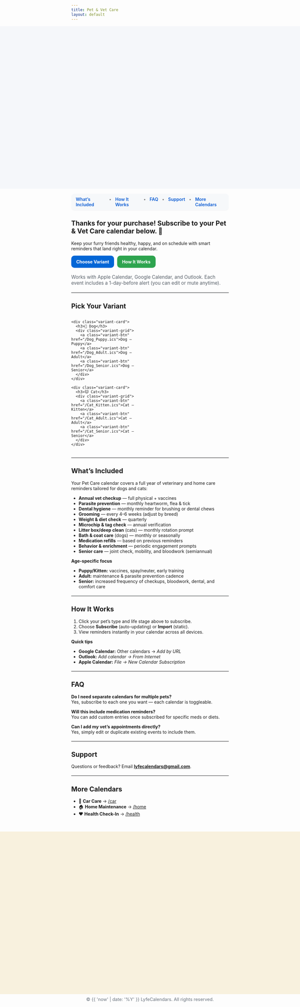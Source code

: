 ```yaml
---
title: Pet & Vet Care
layout: default
---
```


<style>
/* Hide Cayman header */
.page-header { display:none !important; }

/* HERO (same as Car/Home/Health) */
.hero-bleed{
  width: 100vw;
  height: clamp(220px, 38vh, 520px);
  position: relative;
  left: 50%;
  margin-left: -50vw;
  margin-right: -50vw;
  background-image: url('{{ "/purchase-hero.png?v=310" | relative_url }}');
  background-repeat: no-repeat;
  background-position: center top;
  background-size: contain;
  background-color: #f5f7fa;
  max-width: none !important;
}

/* FOOTER hero */
.footer-bleed{
  width: 100vw;
  height: clamp(220px, 38vh, 520px);
  position: relative;
  left: 50%;
  margin-left: -50vw;
  margin-right: -50vw;
  margin-top: 3rem;
  background-color: #F8F1DE; /* warm tone */
  background-image: url('{{ "/purchase-footer.png?v=310" | relative_url }}');
  background-repeat: no-repeat;
  background-position: center bottom;
  background-size: contain;
  max-width: none !important;
}

/* In-page nav */
.lc-nav{
  display:flex; gap:.75rem; justify-content:center;
  background:#f6f8fa; padding:.6rem .9rem; border-radius:10px;
  margin: 1rem auto 1.25rem; width:fit-content;
  box-shadow:0 1px 0 rgba(0,0,0,.04);
}
.lc-nav a{ text-decoration:none; font-weight:600; color:#0b5bd3; }
.lc-nav a:hover{ text-decoration:underline; }
.lc-nav span{ opacity:.5 }

/* Buttons */
.lc-btns{ display:flex; gap:.6rem; flex-wrap:wrap; margin:.9rem 0 1.25rem; }
.lc-btn{
  display:inline-block; padding:.7rem 1rem; border-radius:10px;
  background:#2ea44f; color:#fff !important; font-weight:700; text-decoration:none;
}
.lc-btn.secondary{ background:#0366d6; }

/* Variants */
.variant-wrap{ margin:1rem 0 1.25rem; }
.variant-columns{ display:grid; grid-template-columns: 1fr 1fr; gap:1rem; }
.variant-card{
  background:#0f172a; color:#fff; border-radius:12px; padding:1rem;
  box-shadow:0 4px 14px rgba(2,6,23,.15);
}
.variant-card h3{ margin:.25rem 0 1rem; font-size:1.15rem; }
.variant-grid{ display:grid; gap:.6rem; }
.variant-btn{
  display:block; text-align:center; padding:.7rem 1rem; border-radius:10px;
  background:#111827; color:#fff; font-weight:700; text-decoration:none;
}
.variant-btn:hover{ filter:brightness(1.08); }

.lc-meta{ color:#586069; font-size:.95rem; }
hr.lite{ border:0; border-top:1px solid #eaecef; margin:1.25rem 0; }

@media (max-width: 900px){
  .variant-columns{ grid-template-columns: 1fr; }
}
</style>

<!-- HERO -->
<div class="hero-bleed"></div>

<!-- NAV -->
<div class="lc-nav" role="navigation" aria-label="Pet & Vet Care sections">
  <a href="#whats-included">What’s Included</a>
  <span>•</span>
  <a href="#how-it-works">How It Works</a>
  <span>•</span>
  <a href="#faq">FAQ</a>
  <span>•</span>
  <a href="#support">Support</a>
  <span>•</span>
  <a href="#more-calendars">More Calendars</a>
</div>

## Thanks for your purchase! Subscribe to your Pet & Vet Care calendar below. 🐾
Keep your furry friends healthy, happy, and on schedule with smart reminders that land right in your calendar.

<div class="lc-btns">
  <a class="lc-btn secondary" href="#variants">Choose Variant</a>
  <a class="lc-btn" href="#how-it-works">How It Works</a>
</div>

<div class="lc-meta">
Works with Apple Calendar, Google Calendar, and Outlook. Each event includes a 1-day-before alert (you can edit or mute anytime).
</div>

<hr class="lite" />

## <a id="variants"></a>Pick Your Variant
<div class="variant-wrap">
  <div class="variant-columns">

    <div class="variant-card">
      <h3>🐶 Dog</h3>
      <div class="variant-grid">
        <a class="variant-btn" href="/Dog_Puppy.ics">Dog — Puppy</a>
        <a class="variant-btn" href="/Dog_Adult.ics">Dog — Adult</a>
        <a class="variant-btn" href="/Dog_Senior.ics">Dog — Senior</a>
      </div>
    </div>

    <div class="variant-card">
      <h3>🐱 Cat</h3>
      <div class="variant-grid">
        <a class="variant-btn" href="/Cat_Kitten.ics">Cat — Kitten</a>
        <a class="variant-btn" href="/Cat_Adult.ics">Cat — Adult</a>
        <a class="variant-btn" href="/Cat_Senior.ics">Cat — Senior</a>
      </div>
    </div>

  </div>
</div>

<hr class="lite" />

## <a id="whats-included"></a>What’s Included
Your Pet Care calendar covers a full year of veterinary and home care reminders tailored for dogs and cats:

- **Annual vet checkup** — full physical + vaccines  
- **Parasite prevention** — monthly heartworm, flea & tick  
- **Dental hygiene** — monthly reminder for brushing or dental chews  
- **Grooming** — every 4–6 weeks (adjust by breed)  
- **Weight & diet check** — quarterly  
- **Microchip & tag check** — annual verification  
- **Litter box/deep clean** (cats) — monthly rotation prompt  
- **Bath & coat care** (dogs) — monthly or seasonally  
- **Medication refills** — based on previous reminders  
- **Behavior & enrichment** — periodic engagement prompts  
- **Senior care** — joint check, mobility, and bloodwork (semiannual)

**Age-specific focus**
- **Puppy/Kitten:** vaccines, spay/neuter, early training  
- **Adult:** maintenance & parasite prevention cadence  
- **Senior:** increased frequency of checkups, bloodwork, dental, and comfort care

<hr class="lite" />

## <a id="how-it-works"></a>How It Works
1. Click your pet’s type and life stage above to subscribe.  
2. Choose **Subscribe** (auto-updating) or **Import** (static).  
3. View reminders instantly in your calendar across all devices.

**Quick tips**
- **Google Calendar:** Other calendars → *Add by URL*  
- **Outlook:** *Add calendar → From Internet*  
- **Apple Calendar:** *File → New Calendar Subscription*

<hr class="lite" />

## <a id="faq"></a>FAQ
**Do I need separate calendars for multiple pets?**  
Yes, subscribe to each one you want — each calendar is toggleable.  

**Will this include medication reminders?**  
You can add custom entries once subscribed for specific meds or diets.  

**Can I add my vet’s appointments directly?**  
Yes, simply edit or duplicate existing events to include them.

<hr class="lite" />

## <a id="support"></a>Support
Questions or feedback? Email **lyfecalendars@gmail.com**.

<hr class="lite" />

## <a id="more-calendars"></a>More Calendars
- 🚗 **Car Care** → [/car](/car)  
- 🏠 **Home Maintenance** → [/home](/home)  
- ❤️ **Health Check-In** → [/health](/health)

<!-- FOOTER HERO -->
<div class="footer-bleed"></div>

<p style="text-align:center; color:#6a737d; font-size:.9rem; margin-top:.5rem;">
© {{ 'now' | date: '%Y' }} LyfeCalendars. All rights reserved.
</p>
